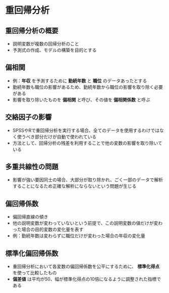 # 重回帰分析

## 重回帰分析の概要
* 説明変数が複数の回帰分析のこと
* 予測式の作成、モデルの構築を目的とする

## 偏相関
* 例：__年収__ を予測するために __勤続年数__ と __職位__ のデータあったとする
* 勤続年数も職位の影響があるため、勤続年数から職位の影響を取り除く必要がある
* 影響を取り除いたものを __偏相関__ と呼び、その値を __偏相関係数__ と呼ぶ

## 交絡因子の影響
* SPSSやRで重回帰分析を実行する場合、全てのデータを使用するわけではなく使うべき部分だけが自動で使われている
* 方法として、回帰分析の残差を利用することで他の変数の影響を取り除いている

## 多重共線性の問題
* 影響が強い要因同士の場合、大部分が取り除かれ、ごく一部のデータで解析することになるため正確な解析にならないという問題が生じる

## 偏回帰係数
* 偏回帰直線の傾き
* 他の説明変数が変わっていないという前提で、この説明変数の値だけが変わった場合の目的変数の変化量を表す
* 例：勤続年数は変わらずに職位だけが変わった場合の年収の変化量

## 標準化偏回帰係数
* 重回帰分析において各変数の偏回帰係数を公平にするために、 __標準化得点__ を使って比較したもの
* __偏差値__ は平均が50、幅が標準化得点の10倍になるように調整された指標である